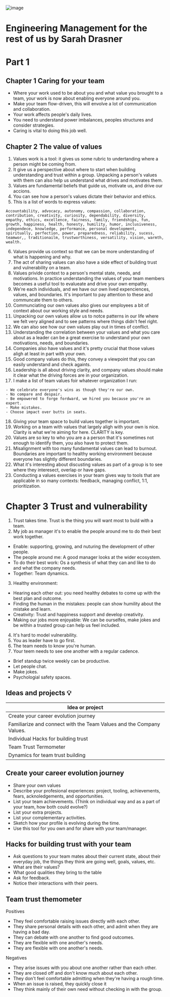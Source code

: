 ![image](https://user-images.githubusercontent.com/17634377/208537720-9a2ea6df-bbf8-4998-8a3c-a2f4b17b21cf.png)

# Engineering Management for the rest of us by Sarah Drasner

# Part 1 
## Chapter 1 Caring for your team

- Where your work used to be about you and what value you brought to a team, your work is now about enabling everyone around you.
- Make your team flow-driven, this will envolve a lot of communication and collaboration.
- Your work affects people's daily lives.
- You need to understand power imbalances, peoples structures and consider strategies.
- Caring is vital to doing this job well.

## Chapter 2 The value of values

1. Values work is a tool: it gives us some rubric to undertanding where a person might be coming from.
2. It give us a perspective about where to start when building understanding and trust within a group. Unpacking a person's values with them can also help us understand what drives and motivates them.
3. Values are fundamental beliefs that guide us, motivate us, and drive our accions. 
4. You can see how a person's values dictate their behavior and ethics.
5. This is a list of words to express values:
```
Accountability, advocacy, autonomy, compassion, collaboration, contribution, creativity, curiosity, dependability, diversity, empathy, ethics, excellence, fairness, family, friendships, fun, growth, happiness, health, honesty, humility, humor, inclusiveness, independece, knowledge, performance, personal development, spiritually, perfection, power, preparedness, reliability, sucess, teamwor,, traditionailm, trustworthiness, versatility, vision, warmth, wealth. 
```

6. Values provide us context so that we can be more understanding of what is happening and why.
7. The act of sharing values can also have a side effect of building trust and vulnerability on a team.
8. Values privide context to a person's mental state, needs, and motivations. In practice understanding the values of your team members becomes a useful tool to evalueate and drive your own empathy.
9. We're each individuals, and we have our own lived expenciences, values, and boundaries. It's important to pay  attention to these and communcate them to others.
10. Communciating our own values also gives our employees a bit of context about our working style and needs.
11. Unpacking our own values allow us to notce patterns in our life where we felt very aligned and to see patterns where things didn't feel right.
12. We can also see how our own values play out in times of conflict.
13. Understanding the correlation between your values and what you care about as a leader can be a great exercise to understand your own motivations, needs, and boundaries.
14. Companies also have values and it's pretty crucial that those values aligh at least in part with your own.
15. Good company values do this, they convey a viewpoint that you can easily understand and check againts.
16. Leadership is all about driving clarity, and company values should make it clear what the driving forces are in your organization.
17. I make a list of team values foir whatever organization I run:

```
- We celebrate everyone's wins as though they're our own.
- No compare and despair.
- Be empowered to forge fordward, we hired you because you're an expert.
- Make mistakes.
- Choose impact over butts in seats.
```

18. Giving your team space to build values together is important.
19. Working on a team with values that largely aligh with your own is nice. Clarity is what we're aiming for here. CLARITY is key.
20. Values are so key to who you are a a person that it's sometimes not enough to identify them, you also have to protect them.
21. Misalignment with too many fundamental values can lead to burnout. Boundaries are important to healthy working environment because everyone has slightly different boundaries.
22. What it's interesting about discusting values as part of a group is to see where they interesect, overlap or have gaps.
23. Conducting a values exercises in your team gives way to tools that are applicable in so many contexts: feedback, managing conflict, 1:1, prioritization.

# Chapter 3 Trust and vulnerability

1. Trust takes time. Trust is the thing you will want most to buld with a team.
2. My job as manager it's to enable the people around me to do their best work together.
  - Enable: supporting, growing, and nuturing the development of other people.
  - The people around me: A good manager looks at the wider ecosystem.
  - To do their best work: Os a synthesis of what they can and like to do and what the company needs.
  - Together: Team dynamics.

3. Healthy environment:
  - Hearing each other out: you need healthy debates to come up with the best plan and outcome.
  - Finding the human in the mistakes: people can show humility about the mistake and learn.
  - Creativity: Trust and happiness support and develop creativity.
  - Making our jobs more enjoyable: We can be ourselfes, make jokes and be within a trusted group can help us feel included.

4. It's hard to model vulnerability.
5. You as leader have to go first.
6. The team needs to know you're human.
7. Your teem needs to see one another with a regular cadence.
  - Brief standup twice weekly can be productive.
  - Let people chat.
  - Make jokes.
  - Psychologial safety spaces.
   

## Ideas and projects 💡

| Idea or project |
|-----------------|
| Create your career evolution journey |
| Familiarize and connect with the Team Values and the Company Values. |
| Individual Hacks for building trust |
| Team Trust Termometer  |
| Dynamics for team trust building |

## Create your career evolution journey
  - Share your own values 
  - Describe your profesional experiences: project, tooling, achievements, fears, acknoledgements, and opportunities.
  - List your team achievements. (Think on individual way and as a part of your team, how both could evolve?)
  - List your extra projects. 
  - List your complementary activities.
  - Sketch how your profile is evolving during the time.
  - Use this tool for you own and for share with your team/manager.

## Hacks for building trust with your team

- Ask questions to your team mates about their current state, about their everyday job, the things they think are going well, goals, values, etc.
- What are their values?
- What good qualities they bring to the table
- Ask for feedback.
- Notice their interactions with their peers. 

## Team trust themometer

Positives

- They feel comfortable raising issues directly with each other.
- They share personal details with each other, and admit when they are having a bad day.
- They can debate with one another to find good outcomes.
- They are flexible with one another's needs.
- They are flexible with one another's needs.

Negatives

- They arise issues with you about one another rather than each other.
- They are closed off and don't know much about each other.
- They don't feel comfortable admitting when they're having a rough time.
- When an issue is raised, they quickly close it
- They think mainly of their own need without checking in with the group.
